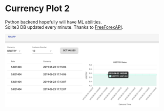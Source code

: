 # Currency Plot	2

Python backend hopefully will have ML abilities.  
Sqlite3 DB updated every minute. Thanks to [FreeForexAPI](www.freeforexapi.com).  

![SS](https://github.com/cansusam/currencyPlot2/blob/master/image/ss.png)

